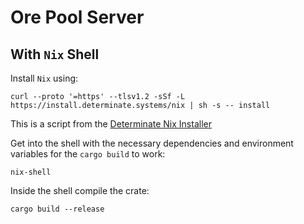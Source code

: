 # Ore Pool Server

## With `Nix` Shell

Install `Nix` using:
```
curl --proto '=https' --tlsv1.2 -sSf -L https://install.determinate.systems/nix | sh -s -- install
```
This is a script from the [Determinate Nix Installer](https://github.com/DeterminateSystems/nix-installer)

Get into the shell with the necessary dependencies and environment variables for the `cargo build` to work:
```
nix-shell
```

Inside the shell compile the crate:
```
cargo build --release
```

